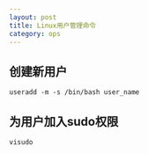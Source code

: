 ```yaml
---
layout: post
title: Linux用户管理命令
category: ops
---
```


## 创建新用户
```
useradd -m -s /bin/bash user_name
```

## 为用户加入sudo权限
```
visudo
```
